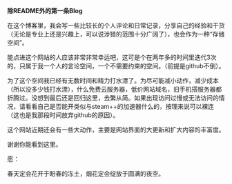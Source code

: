 **除README外的第一条Blog**

在这个博客里，我会写一些比较长的个人评论和日常记录，分享自己的经验和干货（无论是专业上还是兴趣上，可以说涉猎的范围十分广阔了），也会作为一种“存储空间”。

能点进这个网站的人应该非常非常幸运吧，这可是个在两年多的时间里迭代3次的，只属于我一个人的言论空间，一个不需要约束的空间。（前提是github不倒）。

为了这个空间我已经有无数时间和精力打水漂了。为尽可能减小动作，减少成本（所以没多少钱打水漂），什么免费云服务器，低价网站域名，旧手机搭服务器都折腾过。没想到最后还是回归这里，去繁从简。如果出现访问过慢或无法访问的情况，请看看自己是否能开类似与steam++的加速器什么的，按理来说可以裸连（这也是我那段时间放弃github的原因）。

这个网站近期还会有一些大动作，主要是网站界面的大更新和扩大内容的丰富度。

谢谢你能看到这里。

愿：

春天定会花开于盼春的冻土，烟花定会绽放于圆满的夜空。
